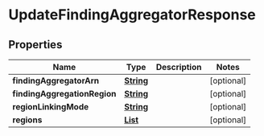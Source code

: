 

# UpdateFindingAggregatorResponse


## Properties

| Name | Type | Description | Notes |
|------------ | ------------- | ------------- | -------------|
|**findingAggregatorArn** | [**String**](String.md) |  |  [optional] |
|**findingAggregationRegion** | [**String**](String.md) |  |  [optional] |
|**regionLinkingMode** | [**String**](String.md) |  |  [optional] |
|**regions** | [**List**](List.md) |  |  [optional] |



